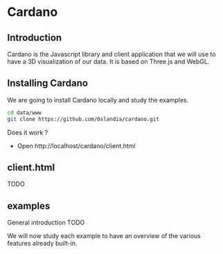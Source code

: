 Cardano
=======

Introduction
------------

Cardano is the Javascript library and client application that we will use to have a 3D visualization of our data.
It is based on Three.js and WebGL.

Installing Cardano
------------------

We are going to install Cardano locally and study the examples.

```bash
cd data/www
git clone https://github.com/Oslandia/cardano.git
```

Does it work ?
* Open http://localhost/cardano/client.html

client.html
-----------

TODO

examples
--------

General introduction TODO

We will now study each example to have an overview of the various features already built-in.
